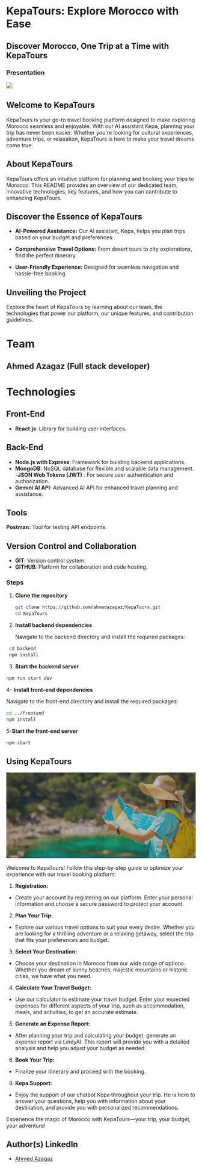 
# KepaTours: Explore Morocco with Ease

## Discover Morocco, One Trip at a Time with KepaTours

### Presentation

<img src="kepatours-img.jpg" border="0">


## Welcome to KepaTours

KepaTours is your go-to travel booking platform designed to make exploring Morocco seamless and enjoyable. With our AI assistant Kepa, planning your trip has never been easier. Whether you're looking for cultural experiences, adventure trips, or relaxation, KepaTours is here to make your travel dreams come true.

## About KepaTours

KepaTours offers an intuitive platform for planning and booking your trips to Morocco. This README provides an overview of our dedicated team, innovative technologies, key features, and how you can contribute to enhancing KepaTours.

## Discover the Essence of KepaTours

- **AI-Powered Assistance:** Our AI assistant, Kepa, helps you plan trips based on your budget and preferences.

- **Comprehensive Travel Options:** From desert tours to city explorations, find the perfect itinerary.

- **User-Friendly Experience:** Designed for seamless navigation and hassle-free booking.

## Unveiling the Project

Explore the heart of KepaTours by learning about our team, the technologies that power our platform, our unique features, and contribution guidelines.

# Team 

## Ahmed Azagaz (Full stack developer)

# Technologies

## Front-End

- **React.js**: Library for building user interfaces.

## Back-End

- **Node.js with Express**: Framework for building backend applications.
- **MongoDB**: NoSQL database for flexible and scalable data management.
-**JSON Web Tokens (JWT)** : For secure user authentication and authorization.
- **Gemini AI API**: Advanced AI API for enhanced travel planning and assistance.
  
## Tools

**Postman:** Tool for testing API endpoints.

## Version Control and Collaboration

- **GIT**: Version control system.
- **GITHUB**: Platform for collaboration and code hosting.

### Steps

1. **Clone the repository**

   ```bash
   git clone https://github.com/ahmedazagaz/KepaTours.git  
   cd KepaTours

2. **Install backend dependencies**
   
   Navigate to the backend directory and install the required packages:
   
 ```bash
  cd backend
  npm install
  ```
3. **Start the backend server**

 ```bash
npm run start dev
 ```
4- **Install front-end dependencies**

Navigate to the front-end directory and install the required packages:

 ```bash
cd ../frontend
npm install
 ```
5-**Start the front-end server**
 ```bash
npm start
```

## Using KepaTours

![image](https://github.com/ahmedazagaz/KepaTours/blob/64506862bf772994f49ba1df737738861b64e10f/frontend/src/assets/images/banner.jpg)

Welcome to KepaTours! Follow this step-by-step guide to optimize your experience with our travel booking platform:

1. **Registration:**
- Create your account by registering on our platform. Enter your personal information and choose a secure password to protect your account.

2. **Plan Your Trip:**
- Explore our various travel options to suit your every desire. Whether you are looking for a thrilling adventure or a relaxing getaway, select the trip that fits your preferences and budget.

3. **Select Your Destination:**
- Choose your destination in Morocco from our wide range of options. Whether you dream of sunny beaches, majestic mountains or historic cities, we have what you need.

4. **Calculate Your Travel Budget:**
- Use our calculator to estimate your travel budget. Enter your expected expenses for different aspects of your trip, such as accommodation, meals, and activities, to get an accurate estimate.

5. **Generate an Expense Report:**
- After planning your trip and calculating your budget, generate an expense report via LindyAI. This report will provide you with a detailed analysis and help you adjust your budget as needed.

6. **Book Your Trip:**
- Finalize your itinerary and proceed with the booking.

8. **Kepa Support:**
- Enjoy the support of our chatbot Kepa throughout your trip. He is here to answer your questions, help you with information about your destination, and provide you with personalized recommendations.

Experience the magic of Morocco with KepaTours—your trip, your budget, your adventure!

## Author(s) LinkedIn
- [Ahmed Azagaz](https://www.linkedin.com/in/ahmed-azagaz-0678b7281/)





